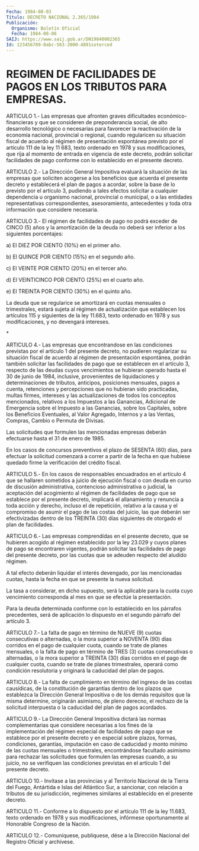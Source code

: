 ```yaml
---
Fecha: 1984-08-03
Título: DECRETO NACIONAL 2.365/1984
Publicación:
  Organismo: Boletín Oficial
  Fecha: 1984-08-06
SAIJ: https://www.saij.gob.ar/DN19840002365
Id: 123456789-0abc-563-2000-4891soterced
---
```

# REGIMEN DE FACILIDADES DE PAGOS EN LOS TRIBUTOS PARA EMPRESAS.

<a id="1"></a>
ARTICULO    1.-  Las  empresas  que  afronten  graves  dificultades económico-financieras    y  que  se  consideren  de  preponderancia social, de alto desarrollo  tecnológico o necesarias para favorecer la reactivación de la economía  nacional,  provincial  o  regional, cuando  regularicen  su  situación fiscal de acuerdo al régimen  de presentación espontánea previsto  por  el artículo 111 de la ley 11 683,  texto  ordenado  en 1978 y sus modificaciones,  que  rija  al momento de entrada en vigencia  de  este  decreto, podrán solicitar facilidades  de  pago conforme con lo establecido  en  el  presente decreto.

<a id="2"></a>
ARTICULO  2.- La Dirección General Impositiva evaluará la situación de  las empresas  que  soliciten  acogerse  a  los  beneficios  que acuerda  el  presente  decreto  y  establecerá  el  plan de pagos a acordar, sobre la base de lo previsto por el artículo  3,  pudiendo a  tales  efectos  solicitar  a  cualquier  dependencia u organismo nacional, provincial o municipal, o a las entidades representativas  correspondientes,  asesoramiento,  antecedentes  y toda otra información que considere necesaria.

<a id="3"></a>
ARTICULO  3.- El régimen de facilidades de pago no podrá exceder de CINCO (5) años  y  la  amortización  de  la  deuda  no  deberá  ser inferior a los siguientes porcentajes:

a) El DIEZ POR CIENTO (10%) en el primer año.

b) El QUINCE POR CIENTO (15%) en el segundo año.

c) El VEINTE POR CIENTO (20%) en el tercer año.

d)  El  VEINTICINCO  POR  CIENTO  (25%)  en  el  cuarto  año.

e) El TREINTA POR CIENTO (30%) en el quinto año.

La  deuda  que  se  regularice  se amortizará en cuotas mensuales o trimestrales,  estará  sujeta  al  régimen   de  actualización  que establecen los artículos 115 y siguientes de  la  ley 11.683, texto ordenado  en  1978 y sus modificaciones, y no devengará  intereses.

<a id="4"></a>
*

ARTICULO  4.-  Las  empresas  que  encontrandose en las condiciones previstas  por  el  artículo 1 del presente  decreto,  no  pudieren regularizar  su  situación    fiscal   de  acuerdo  al  régimen  de presentación espontánea, podrán también  solicitar  las facilidades de pago que se establecen en el artículo 3, respecto  de las deudas cuyos  vencimientos  se  hubieran  operado hasta el 30 de junio  de 1984,  inclusive, provenientes de liquidaciones  y  determinaciones de tributos,  anticipos,  posiciones  mensuales,  pagos  a  cuenta, retenciones  y  percepciones  que  no  hubieran  sido  practicadas, multas  firmes,  intereses  y  las  actualizaciones  de  todos  los conceptos  mencionados,  relativos a los Impuestos a las Ganancias, Adicional de Emergencia sobre  el  Impuesto  a las Ganancias, sobre los Capitales, sobre los Beneficios Eventuales,  al Valor Agregado, Internos  y  a  las Ventas, Compras, Cambio o Permuta  de  Divisas.

Las  solicitudes que  formulen  las  mencionadas  empresas  deberán efectuarse hasta el 31 de enero de 1985.

En los  casos  de  concursos  preventivos  el plazo de SESENTA (60) días, para efectuar la solicitud comenzará a  correr a partir de la fecha  en  que  hubiese quedado firme la verificación  del  crédito fiscal.

<a id="5"></a>
ARTICULO  5.-  En  los  casos  de  responsables  encuadrados  en el artículo  4  que se hallaren sometidos a juicio de ejecución fiscal o  con deuda en  curso  de  discusión  administrativa,  contencioso administrativa   o  judicial,  la  aceptación  del  acogimiento  al régimen de facilidades  de  pago  que  se establece por el presente decreto,  implicará  el allanamiento y renuncia  a  toda  acción  y derecho,  incluso el de  repetición,  relativo  a  la  causa  y  el compromiso  de  asumir  el  pago  de las costas del juicio, las que deberán  ser  efectivizadas  dentro  de    los  TREINTA  (30)  días siguientes de otorgado el plan de facilidades.

<a id="6"></a>
ARTICULO  6.- Las empresas comprendidas en el presente decreto, que se hubieren  acogido  al  régimen  establecido  por la ley 23.029 y cuyos planes de pago se encontraren vigentes, podrán  solicitar las facilidades  de  pago del presente decreto, por las cuotas  que  se adeuden respecto del aludido régimen.

A  tal  efecto deberán  liquidar  el  interés  devengado,  por  las mencionadas  cuotas,  hasta  la  fecha  en que se presente la nueva solicitud.

La tasa a considerar, en dicho supuesto,  será la aplicable para la cuota  cuyo vencimiento corresponda al mes en  que  se  efectúe  la presentación.

Para la  deuda  determinada  conforme  con  lo  establecido  en los párrafos  precedentes,  será  de  aplicación  lo  dispuesto  en  el segundo párrafo del artículo 3.

<a id="7"></a>
ARTICULO  7.-  La  falta  de  pago  en  término de NUEVE (9) cuotas consecutivas o alternadas, o la mora superior  a  NOVENTA (90) días corridos en el pago de cualquier cuota, cuando se trate  de  planes mensuales,  o  la  falta  de  pago  en  término  de TRES (3) cuotas consecutivas o alternadas, o la mora superior a TREINTA  (30)  días corridos  en  el pago de cualquier cuota, cuando se trate de planes trimestrales, operará  como  condición  resolutoria  y originará la caducidad del plan de pagos.

<a id="8"></a>
ARTICULO  8.-  La  falta  de cumplimiento en término del ingreso de las costas causídicas, de la  constitución  de  garantías dentro de los plazos que establezca la Dirección General Impositiva  o de los demás  requisitos  que la misma determine, originarán asimismo,  de pleno  derecno,  el  rechazo  de  la  solicitud  interpuesta  o  la caducidad del plan de pagos acordados.

<a id="9"></a>
ARTICULO  9.-  La  Dirección  General Impositiva dictará las normas complementarias  que  considere  necesarias   a  los  fines  de  la implementación del régimen especial de facilidades  de  pago que se establece  por  el  presente  decreto  y  en especial sobre plazos, formas, condiciones, garantías, imputación  en  caso de caducidad y monto mínimo de las cuotas mensuales o trimestrales,  encontrándose facultado  asimismo para rechazar las solicitudes que formulen  las empresas cuando,  a  su  juicio,  no  se verifiquen las condiciones previstas en el artículo 1 del presente decreto.

<a id="10"></a>
ARTICULO  10.-  Invítase  a las provincias y al Territorio Nacional de la Tierra del Fuego, Antártida  e  Islas  del  Atlántico  Sur, a sancionar,  con  relación  a tributos de su jurisdicción, regímenes similares al establecido en el presente decreto.

<a id="11"></a>
ARTICULO  11.-  Conforme  a  lo dispuesto por el artículo 111 de la ley 11.683, texto ordenado en  1978 y sus modificaciones, infórmese oportunamente al Honorable Congreso de la Nación.

<a id="12"></a>
ARTICULO    12.-  Comuníquese,  publíquese,  dése  a  la  Dirección Nacional del Registro Oficial y archívese.